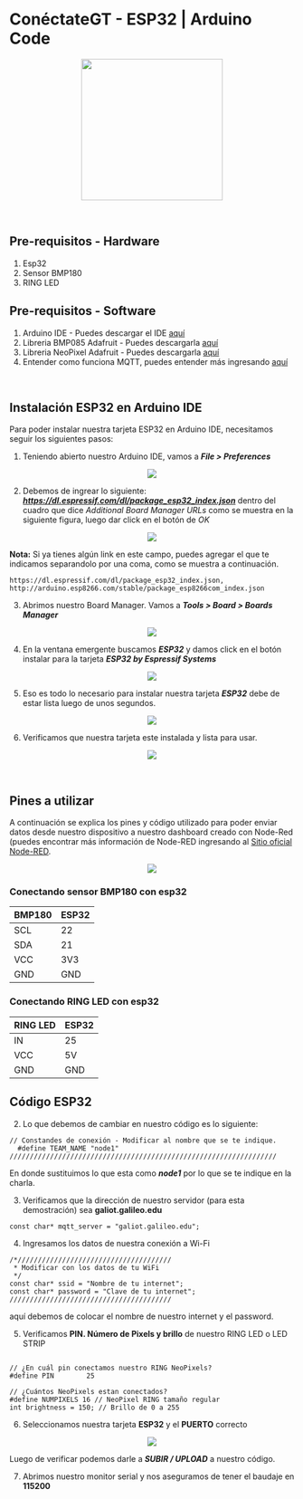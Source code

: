 # ConéctateGT - ESP32 | Arduino Code
<p align="center">
  <img width="250" src="/imagenes/logo.png">
</p>
<br />

## Pre-requisitos - Hardware
1. Esp32
2. Sensor BMP180
3. RING LED

## Pre-requisitos - Software
1. Arduino IDE - Puedes descargar el IDE <a href="https://www.arduino.cc/en/Main/Software" target="_blank">aquí <a/>
2. Libreria BMP085 Adafruit - Puedes descargarla <a href="https://learn.adafruit.com/bmp085/using-the-bmp085-api-v2" target="_blank">aquí <a/>
3. Libreria NeoPixel Adafruit - Puedes descargarla <a href="https://learn.adafruit.com/adafruit-neopixel-uberguide/arduino-library-installation" target="_blank">aquí <a/>
4. Entender como funciona MQTT, puedes entender más ingresando <a href="https://randomnerdtutorials.com/what-is-mqtt-and-how-it-works/" target="_blank">aquí <a/>

<br />

## Instalación ESP32 en Arduino IDE
Para poder instalar nuestra tarjeta ESP32 en Arduino IDE, necesitamos seguir los siguientes pasos:

1. Teniendo abierto nuestro Arduino IDE, vamos a __*File > Preferences*__
<p align="center">
  <img  src="/imagenes/arduino-ide-open-preferences.png">
</p>

2. Debemos de ingrear lo siguiente: __*https://dl.espressif.com/dl/package_esp32_index.json*__ dentro del cuadro que dice *Additional Board Manager URLs* como se muestra en la siguiente figura, luego dar click en el botón de *OK*
<p align="center">
  <img  src="/imagenes/preferences.png">
</p>

__Nota:__ Si ya tienes algún link en este campo, puedes agregar el que te indicamos separandolo por una coma, como se muestra a continuación.

```
https://dl.espressif.com/dl/package_esp32_index.json, http://arduino.esp8266.com/stable/package_esp8266com_index.json
```

3. Abrimos nuestro Board Manager. Vamos a __*Tools > Board > Boards Manager*__ 
<p align="center">
  <img src="/imagenes/boardsManager.png">
</p>

4. En la ventana emergente buscamos __*ESP32*__ y damos click en el botón instalar para la tarjeta __*ESP32 by Espressif Systems*__ 
<p align="center">
  <img  src="/imagenes/installing.png">
</p>

5. Eso es todo lo necesario para instalar nuestra tarjeta __*ESP32*__ debe de estar lista luego de unos segundos.
<p align="center">
  <img  src="/imagenes/ESP32-Board-add-on-in-Arduino-IDE-installed.png">
</p>

6. Verificamos que nuestra tarjeta este instalada y lista para usar.
<p align="center">
  <img src="/imagenes/installation-verification.png">
</p>


<br />

## Pines a utilizar
A continuación se explica los pines y código utilizado para poder enviar datos desde nuestro dispositivo a nuestro dashboard creado con Node-Red (puedes encontrar más información de Node-RED ingresando al <a href="https://nodered.org/" target="_blank"> Sitio oficial Node-RED<a />.
<p align="center">
  <img src="/imagenes/esp32-pinout.jpg">
</p>

### Conectando sensor BMP180 con esp32
BMP180 | ESP32
--- | ---
SCL | 22
SDA | 21
VCC | 3V3
GND | GND


### Conectando RING LED con esp32
RING LED | ESP32
--- | ---
IN | 25
VCC | 5V
GND | GND

## Código ESP32

2. Lo que debemos de cambiar en nuestro código es lo siguiente:

```
// Constandes de conexión - Modificar al nombre que se te indique.
  #define TEAM_NAME "node1"
//////////////////////////////////////////////////////////////////
```
En donde sustituimos lo que esta como __*node1*__ por lo que se te indique en la charla.

3. Verificamos que la dirección de nuestro servidor (para esta demostración) sea __galiot.galileo.edu__
```
const char* mqtt_server = "galiot.galileo.edu";
```

4. Ingresamos los datos de nuestra conexión a Wi-Fi
```
/*//////////////////////////////////////
 * Modificar con los datos de tu WiFi 
 */
const char* ssid = "Nombre de tu internet";
const char* password = "Clave de tu internet";
////////////////////////////////////////
```
aquí debemos de colocar el nombre de nuestro internet y el password.

5. Verificamos __PIN. Número de Pixels y brillo__ de nuestro RING LED o LED STRIP
```

// ¿En cuál pin conectamos nuestro RING NeoPixels?
#define PIN        25 

// ¿Cuántos NeoPixels estan conectados?
#define NUMPIXELS 16 // NeoPixel RING tamaño regular
int brightness = 150; // Brillo de 0 a 255
```
6. Seleccionamos nuestra tarjeta __ESP32__ y el __PUERTO__ correcto
<p align="center">
  <img src="/imagenes/installation-verification.png">
</p>

Luego de verificar podemos darle a __*SUBIR / UPLOAD*__ a nuestro código.

7. Abrimos nuestro monitor serial y nos aseguramos de tener el baudaje en __115200__


